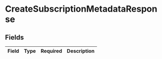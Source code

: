 # CreateSubscriptionMetadataResponse


## Fields

| Field       | Type        | Required    | Description |
| ----------- | ----------- | ----------- | ----------- |
